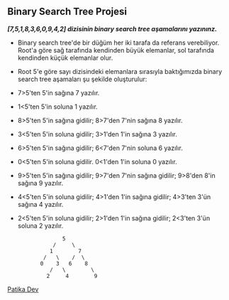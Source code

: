 ## Binary Search Tree Projesi

***[7,5,1,8,3,6,0,9,4,2] dizisinin binary search tree aşamalarını yazınınz.***

- Binary search tree'de bir düğüm her iki tarafa da referans verebiliyor. Root'a göre sağ tarafında kendinden büyük elemanlar, sol tarafında kendinden küçük elemanlar olur.

- Root 5'e göre sayı dizisindeki elemanlara sırasıyla baktığımızda binary search tree aşamaları şu şekilde oluşturulur:

- 7>5'ten 5'in sağına 7 yazılır.
- 1<5'ten 5'in soluna 1 yazılır.
- 8>5'ten 5'in sağına gidilir; 8>7'den 7'nin sağına 8 yazılır.
- 3<5'ten 5'in soluna gidilir; 3>1'den 1'in sağına 3 yazılır.
- 6>5'ten 5'in sağına gidilir; 6<7'den 7'nin soluna 6 yazılır.
- 0<5'ten 5'in soluna gidilir. 0<1'den 1'in soluna 0 yazılır.
- 9>5'ten 5'in sağına gidilir; 9>7'den 7'nin sağına gidilir; 9>8'den 8'in sağına 9 yazılır.
- 4<5'ten 5'in soluna gidilir; 4>1'den 1'in sağına gidilir; 4>3'ten 3'ün sağına 4 yazılır.
- 2<5'ten 5'in soluna gidilir; 2>1'den 1'in sağına gidilir; 2<3'ten 3'ün soluna 2 yazılır.

                    5
                 /     \ 
                1        7
              /   \    /  \
             0    3   6    8
                /   \        \
               2     4        9
           
[Patika Dev](https://app.patika.dev/meryemarikusu)
